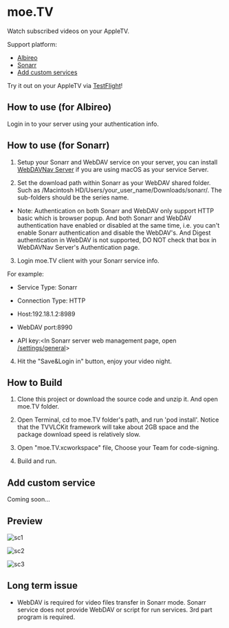 # moe.TV
Watch subscribed videos on your AppleTV.

Support platform:
- [Albireo](https://github.com/lordfriend/Albireo)
- [Sonarr](https://sonarr.tv/)
- [Add custom services](https://github.com/bi119aTe5hXk/moe.TV#add-custom-service)

Try it out on your AppleTV via [TestFlight](https://testflight.apple.com/join/86IoKxV6)!

## How to use (for Albireo)

Login in to your server using your authentication info.

## How to use (for Sonarr)

1. Setup your Sonarr and WebDAV service on your server, you can install [WebDAVNav Server](https://apps.apple.com/us/app/webdavnav-server/id747482894?mt=12) if you are using macOS as your service Server.

2. Set the download path within Sonarr as your WebDAV shared folder. Such as /Macintosh HD/Users/your_user_name/Downloads/sonarr/. The sub-folders should be the series name. 

- Note: Authentication on both Sonarr and WebDAV only support HTTP basic which is browser popup. And both Sonarr and WebDAV authentication have enabled or disabled at the same time, i.e. you can't enable Sonarr authentication and disable the WebDAV's. And Digest authentication in WebDAV is not supported, DO NOT check that box in WebDAVNav Server's Authentication page.

3. Login moe.TV client with your Sonarr service info.

For example:

- Service Type: Sonarr

- Connection Type: HTTP

- Host:192.18.1.2:8989

- WebDAV port:8990

- API key:<In Sonarr server web management page, open [/settings/general](http://127.0.0.1:8989/settings/general)>

4. Hit the "Save&Login in" button, enjoy your video night.

## How to Build

1. Clone this project or download the source code and unzip it. And open moe.TV folder.

2. Open Terminal, cd to moe.TV folder's path, and run 'pod install'. Notice that the TVVLCKit framework will take about 2GB space and the package download speed is relatively slow.

3. Open "moe.TV.xcworkspace" file, Choose your Team for code-signing.

4. Build and run.

## Add custom service
Coming soon...

## Preview

![sc1](https://pbs.twimg.com/media/EE-t6cfU8AAhj_3?format=jpg&name=large)

![sc2](https://pbs.twimg.com/media/ESsXkq6U0AAR2I9?format=jpg&name=large)

![sc3](https://pbs.twimg.com/media/EFTwM65U0AAeLSp?format=jpg&name=large)

## Long term issue

- WebDAV is required for video files transfer in Sonarr mode. Sonarr service does not provide WebDAV or script for run services. 3rd part program is required.